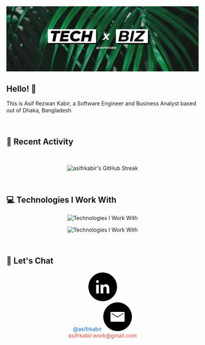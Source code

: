 <a href="https://www.linkedin.com/in/asifrkabir">
    <img src="https://raw.githubusercontent.com/asifrkabir/asifrkabir/main/images/cover-img-1.jpg" />
</a>

## Hello! :wave:

<p>This is Asif Rezwan Kabir, a Software Engineer and Business Analyst based out of Dhaka, Bangladesh <img src="https://raw.githubusercontent.com/asifrkabir/asifrkabir/main/images/bangladesh-flag-icon.svg" width="20" height="15" /></p>

<br />

## :calendar: Recent Activity

<br />

<p align="center">
    <img src="https://streak-stats.demolab.com?user=asifrkabir&theme=merko&hide_border=true&card_width=800&background=00000000&fire=14AD66&ring=14AD66&sideNums=14AD66&sideLabels=34AD76" alt="asifrkabir's GitHub Streak" />
</p>

<br />

## :computer: Technologies I Work With

<p align="center">
    <img src="https://skillicons.dev/icons?i=java,spring,ts,nextjs,react,express,mongodb" alt="Technologies I Work With" />
</p>
<p align="center">
    <img src="https://skillicons.dev/icons?i=mysql,postgres,html,css,js,nodejs,tailwind,prisma" alt="Technologies I Work With" />
</p>

<br />

## :handshake: Let's Chat

<p align="center">
  <!-- LinkedIn Card -->
  <a href="https://www.linkedin.com/in/asifrkabir" target="_blank">
    <img height="75" src="https://raw.githubusercontent.com/asifrkabir/asifrkabir/main/images/linkedin-icon.svg" alt="LinkedIn" />
  </a>
  <br>
  <span style="font-size: 14px; color: #0a66c2;">@asifrkabir</span>

  <!-- Email Card -->
  <a href="mailto:asifrkabir.work@gmail.com" target="_blank">
    <img height="75" src="https://raw.githubusercontent.com/asifrkabir/asifrkabir/main/images/email-icon.svg" alt="Email" />
  </a>
  <br>
  <span style="font-size: 14px; color: #d44638;">asifrkabir.work@gmail.com</span>
</p>
